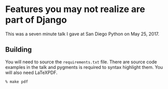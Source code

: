 # Features you may not realize are part of Django

This was a seven minute talk I gave at San Diego Python on May 25, 2017.


Building
--------

You will need to source the `requirements.txt` file. There are source code
examples in the talk and pygments is required to syntax highlight them. You
will also need LaTeXPDF.

    % make pdf
